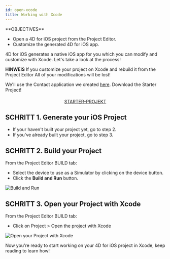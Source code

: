 ```yaml
---
id: open-xcode
title: Working with Xcode
---
```


<div class = "objectives">
**OBJECTIVES**

* Open a 4D for iOS project from the Project Editor.
* Customize the generated 4D for iOS app.</div>

4D for iOS generates a native iOS app for you which you can modify and customize with Xcode. Let's take a look at the process!<div class = "tips">
**HINWEIS**
If you customize your project on Xcode and rebuild it from the Project Editor All of your modifications will be lost!</div>

We'll use the Contact application we created [here](contact-app.html). Download the Starter Project!

<div style="text-align: center; margin-top: 20px">
  <p spaces-before="0">
    <a class="button"
href="../assets/en/customize-with-xcode/ContactStarter.zip">STARTER-PROJEKT</a>
  </p>
</div>

## SCHRITT 1. Generate your iOS Project

* If your haven't built your project yet, go to step 2.
* If you've already built your project, go to step 3.

## SCHRITT 2. Build your Project

From the Project Editor BUILD tab:

* Select the device to use as a Simulator by clicking on the device button.
* Click the **Build and Run** button.

![Build and Run](assets/en/customize-with-xcode/build-and-run-4D-for-iOS.png)

## SCHRITT 3. Open your Project with Xcode

From the Project Editor BUILD tab:

* Click on Project > Open the project with Xcode

![Open your Project with Xcode](assets/en/customize-with-xcode/Open-your-project-Xcode-4D-for-iOS.png)

Now you're ready to start working on your 4D for iOS project in Xcode, keep reading to learn how!